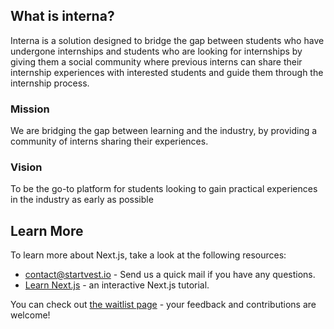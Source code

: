## What is interna?

Interna is a solution designed to bridge the gap between students who have undergone internships and students who are looking for internships by giving them a social community where previous interns can share their internship experiences with interested students and guide them through the internship process. 


### Mission

We are bridging the gap between learning and the industry, by providing a community of interns sharing their experiences.

### Vision

To be the go-to platform  for students looking to gain practical experiences in the industry as early as possible

## Learn More

To learn more about Next.js, take a look at the following resources:

- [contact@startvest.io](mailto:contact@startvest.io) - Send us a quick mail if you have any questions.
- [Learn Next.js](https://nextjs.org/learn) - an interactive Next.js tutorial.

You can check out [the waitlist page](https://getinterna.com/) - your feedback and contributions are welcome!
